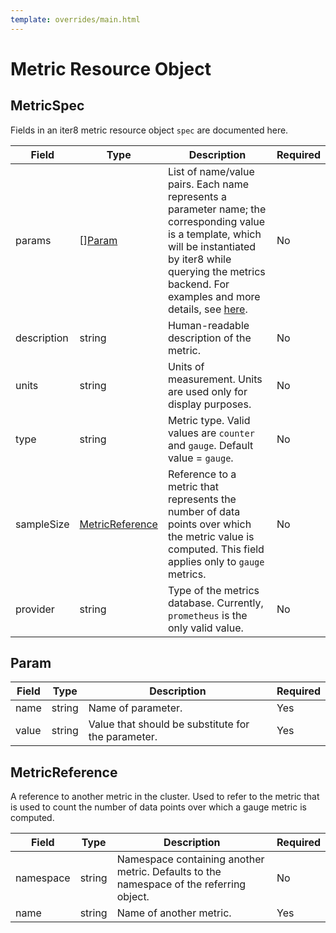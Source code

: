 ```yaml
---
template: overrides/main.html
---
```


# Metric Resource Object

## MetricSpec

Fields in an iter8 metric resource object `spec` are documented here.

| Field | Type         | Description | Required |
| ----- | ------------ | ----------- | -------- |
| params | [][Param](#param) | List of name/value pairs. Each name represents a parameter name; the corresponding value is a template, which will be instantiated by iter8 while querying the metrics backend. For examples and more details, see [here](metrics_custom.md#instantiation-of-templated-http-query-params).| No |
| description | string | Human-readable description of the metric. | No |
| units | string | Units of measurement. Units are used only for display purposes. | No |
| type | string | Metric type. Valid values are `counter` and `gauge`. Default value = `gauge`. | No |
| sampleSize | [MetricReference](#metricreference) | Reference to a metric that represents the number of data points over which the metric value is computed. This field applies only to `gauge` metrics. | No |
| provider | string | Type of the metrics database. Currently, `prometheus` is the only valid value. | No |

## Param

| Field | Type         | Description | Required |
| ----- | ------------ | ----------- | -------- |
| name | string | Name of parameter. | Yes |
| value | string | Value that should be substitute for the parameter. | Yes |

## MetricReference

A reference to another metric in the cluster. Used to refer to the metric that is used to count the number of data points over which a gauge metric is computed.

| Field | Type         | Description | Required |
| ----- | ------------ | ----------- | -------- |
| namespace | string | Namespace containing another metric. Defaults to the namespace of the referring object. | No |
| name | string | Name of another metric. | Yes |

